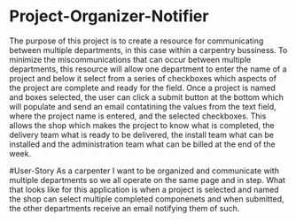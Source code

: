 # Project-Organizer-Notifier
The purpose of this project is to create a resource for communicating between multiple departments, in this case within a carpentry bussiness. To minimize the miscommunications that can occur between multiple departments, this resource will allow one department to enter the name of a project and below it select from a series of checkboxes which aspects of the project are complete and ready for the field. Once a project is named and boxes selected, the user can click a submit button at the bottom which will populate and send an email contatining the values from the text field, where the project name is entered, and the selected checkboxes. This allows the shop which makes the project to know what is completed, the delivery team what is ready to be delivered, the install team what can be installed and the administration team what can be billed at the end of the week. 


#User-Story
As a carpenter I want to be organized and communicate with multiple departments so we all operate on the same page and in step. What that looks like for this application is when a project is selected and named the shop can select multiple completed componenets and when submitted, the other departments receive an email notifying them of such. 